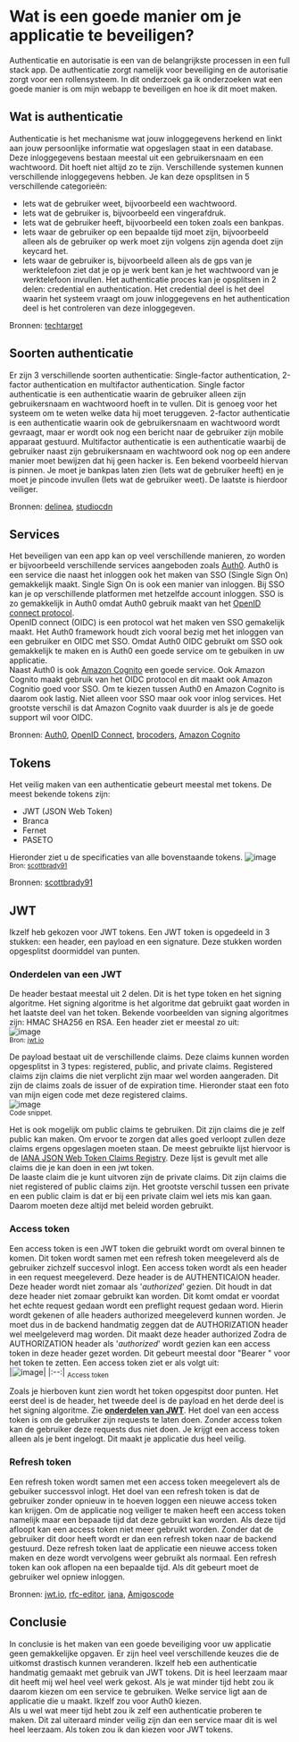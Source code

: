 # Wat is een goede manier om je applicatie te beveiligen?
Authenticatie en autorisatie is een van de belangrijkste processen in een full stack app. De authenticatie zorgt namelijk voor beveiliging en de autorisatie zorgt voor een rollensysteem. In dit onderzoek ga ik onderzoeken wat een goede manier is om mijn webapp te beveiligen en hoe ik dit moet maken. 

## Wat is authenticatie
Authenticatie is het mechanisme wat jouw inloggegevens herkend en linkt aan jouw persoonlijke informatie wat opgeslagen staat in een database. Deze inloggegevens bestaan meestal uit een gebruikersnaam en een wachtwoord. Dit hoeft niet altijd zo te zijn. Verschillende systemen kunnen verschillende inloggegevens hebben. Je kan deze opsplitsen in 5 verschillende categorieën:
-	Iets wat de gebruiker weet, bijvoorbeeld een wachtwoord.
-	Iets wat de gebruiker is, bijvoorbeeld een vingerafdruk.
-	Iets wat de gebruiker heeft, bijvoorbeeld een token zoals een bankpas.
-	Iets waar de gebruiker op een bepaalde tijd moet zijn, bijvoorbeeld alleen als de gebruiker op werk moet zijn volgens zijn agenda doet zijn keycard het.
-	Iets waar de gebruiker is, bijvoorbeeld alleen als de gps van je werktelefoon ziet dat je op je werk bent kan je het wachtwoord van je werktelefoon invullen.
Het authenticatie proces kan je opsplitsen in 2 delen: credential en authentication.
Het credential deel is het deel waarin het systeem vraagt om jouw inloggegevens en het authentication deel is het controleren van deze inloggegeven.

Bronnen: [techtarget](https://www.techtarget.com/searchsecurity/feature/5-common-authentication-factors-to-know)

## Soorten authenticatie
Er zijn 3 verschillende soorten authenticatie: Single-factor authentication, 2-factor authentication en multifactor authentication. 
Single factor authenticatie is een authenticatie waarin de gebruiker alleen zijn gebruikersnaam en wachtwoord hoeft in te vullen. Dit is genoeg voor het systeem om te weten welke data hij moet teruggeven. 
2-factor authenticatie is een authenticatie waarin ook de gebruikersnaam en wachtwoord wordt gevraagt, maar er wordt ook nog een bericht naar de gebruiker zijn mobile apparaat gestuurd.
Multifactor authenticatie is een authenticatie waarbij de gebruiker naast zijn gebruikersnaam en wachtwoord ook nog op een andere manier moet bewijzen dat hij geen hacker is. Een bekend voorbeeld hiervan is pinnen. Je moet je bankpas laten zien (Iets wat de gebruiker heeft) en je moet je pincode invullen (Iets wat de gebruiker weet). De laatste is hierdoor veiliger.

Bronnen: [delinea](https://delinea.com/blog/sfa-mfa-difference), [studiocdn](https://studiocdn.com/faq/what-is-two-factor-authentication/?gclid=Cj0KCQiA99ybBhD9ARIsALvZavVxycugjDb0dBqchP3yF4AOxEHdkS29I-0IGOrTqq1gKIzGSwC3Q6caAhZPEALw_wcB)

## Services
Het beveiligen van een app kan op veel verschillende manieren, zo worden er bijvoorbeeld verschillende services aangeboden zoals [Auth0](https://auth0.com/). Auth0 is een service die naast het inloggen ook het maken van SSO (Single Sign On) gemakkelijk maakt. Single Sign On is ook een manier van inloggen. Bij SSO kan je op verschillende platformen met hetzelfde account inloggen. SSO is zo gemakkelijk in Auth0 omdat Auth0 gebruik maakt van het [OpenID connect protocol](https://auth0.com/docs/authenticate/protocols/openid-connect-protocol).<br />
OpenID connect (OIDC) is een protocol wat het maken ven SSO gemakelijk maakt. Het Auth0 framework houdt zich vooral bezig met het inloggen van een gebruiker en OIDC met SSO. Omdat Auth0 OIDC gebruikt om SSO ook gemakkelijk te maken en is Auth0 een goede service om te gebuiken in uw applicatie.<br />
Naast Auth0 is ook [Amazon Cognito](https://aws.amazon.com/cognito/) een goede service. Ook Amazon Cognito maakt gebruik van het OIDC protocol en dit maakt ook Amazon Cognitio goed voor SSO. Om te kiezen tussen Auth0 en Amazon Cognito is daarom ook lastig. Niet alleen voor SSO maar ook voor inlog services. Het grootste verschil is dat Amazon Cognito vaak duurder is als je de goede support wil voor OIDC.

Bronnen: [Auth0](https://auth0.com/), [OpenID Connect](https://auth0.com/docs/authenticate/protocols/openid-connect-protocol), [brocoders](https://brocoders.com/blog/auth0-vs-cognito/), [Amazon Cognito](https://aws.amazon.com/cognito/)

## Tokens
Het veilig maken van een authenticatie gebeurt meestal met tokens. De meest bekende tokens zijn: 
- JWT (JSON Web Token)
- Branca
- Fernet
- PASETO<br />

Hieronder ziet u de specificaties van alle bovenstaande tokens.
![image](https://user-images.githubusercontent.com/113592556/203552268-e82caf83-6ff4-43ce-ba7a-2ebcccc1e00f.png)<br />
<sub>Bron: [scottbrady91](https://www.scottbrady91.com/jose/alternatives-to-jwts#alternatives)</sub>

Bronnen: [scottbrady91](https://www.scottbrady91.com/jose/alternatives-to-jwts#alternatives)

## JWT
Ikzelf heb gekozen voor JWT tokens. Een JWT token is opgedeeld in 3 stukken: een header, een payload en een signature. Deze stukken worden opgesplitst doormiddel van punten. 

### Onderdelen van een JWT
De header bestaat meestal uit 2 delen. Dit is het type token en het signing algoritme. Het signing algoritme is het algoritme dat gebruikt gaat worden in het laatste deel van het token. Bekende voorbeelden van signing algoritmes zijn: HMAC SHA256 en RSA. Een header ziet er meestal zo uit:<br />
![image](https://user-images.githubusercontent.com/113592556/203557071-bee7e9d5-cc27-4291-ae52-5943c4b82c7b.png)<br />
<sub>Bron: [jwt.io](https://jwt.io/introduction)</sub>

De payload bestaat uit de verschillende claims. Deze claims kunnen worden opgesplitst in 3 types: registered, public, and private claims.
Registered claims zijn claims die niet verplicht zijn maar wel worden aangeraden. Dit zijn de claims zoals de issuer of de expiration time. Hieronder staat een foto van mijn eigen code met deze registered claims. <br />
![image](https://user-images.githubusercontent.com/113592556/203789125-26274f7a-ca8b-448e-bcf9-9f40858a0a40.png)<br />
<sub>Code snippet.</sub><br />

Het is ook mogelijk om public claims te gebruiken. Dit zijn claims die je zelf public kan maken. Om ervoor te zorgen dat alles goed verloopt zullen deze claims ergens opgeslagen moeten staan. De meest gebruikte lijst hiervoor is de [IANA JSON Web Token Claims Registry](https://www.iana.org/assignments/jwt/jwt.xhtml#claims). Deze lijst is gevult met alle claims die je kan doen in een jwt token.<br />
De laaste claim die je kunt uitvoren zijn de private claims. Dit zijn claims die niet registered of public claims zijn. Het grootste verschil tussen een private en een public claim is dat er bij een private claim wel iets mis kan gaan. Daarom moeten deze altijd met beleid worden gebruikt.<br />

### Access token
Een access token is een JWT token die gebruikt wordt om overal binnen te komen. Dit token wordt samen met een refresh token meegeleverd als de gebruiker zichzelf succesvol inlogt. Een access token wordt als een header in een request meegeleverd. Deze header is de AUTHENTICAION header. Deze header wordt niet zomaar als '*authorized*' gezien. Dit houdt in dat deze header niet zomaar gebruikt kan worden. Dit komt omdat er voordat het echte request gedaan wordt een preflight request gedaan word. Hierin wordt gekenen of alle headers authorized meegeleverd kunnen worden. Je moet dus in de backend handmatig zeggen dat de AUTHORIZATION header wel meelgeleverd mag worden. Dit maakt deze header authorized Zodra de AUTHORIZATION header als '*authorized*' wordt gezien kan een access token in deze header gezet worden. Dit gebeurt meestal door "Bearer " voor het token te zetten. Een access token ziet er als volgt uit: 
<br />
|![image](https://user-images.githubusercontent.com/113592556/203945493-06f92fae-2045-486c-8cf5-9aee9da51b34.png)|
|:--:|
<sub>Access token</sub>

Zoals je hierboven kunt zien wordt het token opgespitst door punten. Het eerst deel is de header, het tweede deel is de payload en het derde deel is het signing algoritme. Zie <strong>[onderdelen van JWT](https://github.com/TijndeRooij/Portfolio/edit/main/Onderzoeken.md#onderdelen-van-een-jwt)</strong>.
Het doel van een access token is om de gebruiker zijn requests te laten doen. Zonder access token kan de gebruiker deze requests dus niet doen. Je krijgt een access token alleen als je bent ingelogt. Dit maakt je applicatie dus heel veilig.

### Refresh token
Een refresh token wordt samen met een access token meegelevert als de gebuiker successvol inlogt. Het doel van een refresh token is dat de gebruiker zonder opnieuw in te hoeven loggen een nieuwe access token kan krijgen. Om de applicatie nog veiliger te maken heeft een access token namelijk maar een bepaade tijd dat deze gebruikt kan worden. Als deze tijd afloopt kan een access token niet meer gebruikt worden. Zonder dat de gebruiker dit door heeft wordt er dan een refresh token naar de backend gestuurd. Deze refresh token laat de applicatie een nieuwe access token maken en deze wordt vervolgens weer gebruikt als normaal. Een refresh token kan ook aflopen na een bepaalde tijd. Als dit gebeurt moet de gebruiker wel opniew inloggen.

Bronnen: [jwt.io](https://jwt.io/introduction), [rfc-editor](https://www.rfc-editor.org/rfc/rfc7519#section-4.2), [iana](https://www.iana.org/assignments/jwt/jwt.xhtml#claims), [Amigoscode](https://youtu.be/VVn9OG9nfH0)

## Conclusie
In conclusie is het maken van een goede beveiliging voor uw applicatie geen gemakkelijke opgaven. Er zijn heel veel verschillende keuzes die de uitkomst drastisch kunnen veranderen. Ikzelf heb een authenticatie handmatig gemaakt met gebruik van JWT tokens. Dit is heel leerzaam maar dit heeft mij wel heel veel werk gekost. Als je wat minder tijd hebt zou ik daarom kiezen om een service te gebruiken. Welke service ligt aan de applicatie die u maakt. Ikzelf zou voor Auth0 kiezen.<br />
Als u wel wat meer tijd hebt zou ik zelf een authenticatie proberen te maken. Dit zal uiteraard minder veilig zijn dan een service maar dit is wel heel leerzaam. Als token zou ik dan kiezen voor JWT tokens.
